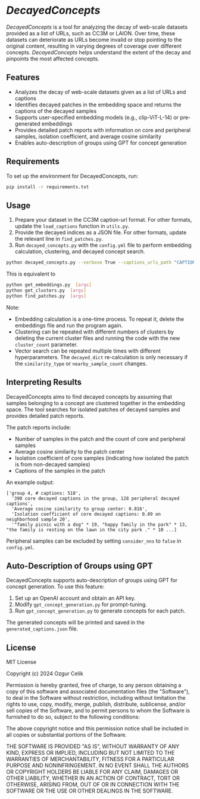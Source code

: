 # *DecayedConcepts*

*DecayedConcepts* is a tool for analyzing the decay of web-scale datasets provided as a list of URLs, such as CC3M or LAION. Over time, these datasets can deteriorate as URLs become invalid or stop pointing to the original content, resulting in varying degrees of coverage over different concepts. *DecayedConcepts* helps understand the extent of the decay and pinpoints the most affected concepts.

## Features

- Analyzes the decay of web-scale datasets given as a list of URLs and captions
- Identifies decayed patches in the embedding space and returns the captions of the decayed samples
- Supports user-specified embedding models (e.g., clip-ViT-L-14) or pre-generated embeddings
- Provides detailed patch reports with information on core and peripheral samples, isolation coefficient, and average cosine similarity
- Enables auto-description of groups using GPT for concept generation

## Requirements

To set up the environment for DecayedConcepts, run:
```bash
pip install -r requirements.txt
```

## Usage

1. Prepare your dataset in the CC3M caption-url format. For other formats, update the `load_captions` function in `utils.py`.
2. Provide the decayed indices as a JSON file. For other formats, update the relevant line in `find_patches.py`.
3. Run `decayed_concepts.py` with the `config.yml` file to perform embedding calculation, clustering, and decayed concept search.

```bash
python decayed_concepts.py --verbose True --captions_urls_path "CAPTIONS_URLS.tsv" --model_name "openai/clip-vit-large-patch14" --cuda_device 7 --step_size 1000 --dataset_embeddings_path "TEXT_EMBEDDINGS.npy" --cluster_count 100 --clusters_folder "CLUSTERS_FOLDER" --use_torch_kmeans True --decayed_indices_path "DECAYED_INDICES_PATH" --decayed_dict_calculate True --decayed_samples_dict_nn_path "DECAYED_SAMPLES_DICT_NN_PATH" --consider_nns True --similarity_type 'dot_products' --result_folder "RESULTS_FOLDER" --nearby_sample_count 20 --nearby_decayed_sample_count_threshold 12 --closest_clusters_count 0 --closest_cluster_check_threshold 2 --check_similarity True --lower_similarity_threshold 0.8 --group_similartity_threshold 0.8 --group_element_threshold 0
```

This is equivalent to 
```bash
python get_embeddings.py  [args]
python get_clusters.py  [args]
python find_patches.py  [args]
```

Note:
- Embedding calculation is a one-time process. To repeat it, delete the embeddings file and run the program again.
- Clustering can be repeated with different numbers of clusters by deleting the current cluster files and running the code with the new `cluster_count` parameter.
- Vector search can be repeated multiple times with different hyperparameters. The `decayed_dict` re-calculation is only necessary if the `similarity_type` or `nearby_sample_count` changes.

## Interpreting Results

DecayedConcepts aims to find decayed concepts by assuming that samples belonging to a concept are clustered together in the embedding space. The tool searches for isolated patches of decayed samples and provides detailed patch reports.

The patch reports include:
- Number of samples in the patch and the count of core and peripheral samples
- Average cosine similarity to the patch center
- Isolation coefficient of core samples (indicating how isolated the patch is from non-decayed samples)
- Captions of the samples in the patch

An example output:

```
['group 4, # captions: 518',
  '390 core decayed captions in the group, 128 peripheral decayed captions',
  'Average cosine similarity to group center: 0.816',
  'Isolation coefficient of core decayed captions: 0.89 on neighborhood sample 20',
  '"family picnic with a dog" * 19, "happy family in the park" * 13, "the family is resting on the lawn in the city park ." * 10 ...]
```

Peripheral samples can be excluded by setting `consider_nns` to `false` in `config.yml`.

## Auto-Description of Groups using GPT

DecayedConcepts supports auto-description of groups using GPT for concept generation. To use this feature:

1. Set up an OpenAI account and obtain an API key.
2. Modify `gpt_concept_generation.py` for prompt-tuning.
3. Run `gpt_concept_generation.py` to generate concepts for each patch.

The generated concepts will be printed and saved in the `generated_captions.json` file.

## License
MIT License

Copyright (c) 2024 Ozgur Celik

Permission is hereby granted, free of charge, to any person obtaining a copy
of this software and associated documentation files (the "Software"), to deal
in the Software without restriction, including without limitation the rights
to use, copy, modify, merge, publish, distribute, sublicense, and/or sell
copies of the Software, and to permit persons to whom the Software is
furnished to do so, subject to the following conditions:

The above copyright notice and this permission notice shall be included in all
copies or substantial portions of the Software.

THE SOFTWARE IS PROVIDED "AS IS", WITHOUT WARRANTY OF ANY KIND, EXPRESS OR
IMPLIED, INCLUDING BUT NOT LIMITED TO THE WARRANTIES OF MERCHANTABILITY,
FITNESS FOR A PARTICULAR PURPOSE AND NONINFRINGEMENT. IN NO EVENT SHALL THE
AUTHORS OR COPYRIGHT HOLDERS BE LIABLE FOR ANY CLAIM, DAMAGES OR OTHER
LIABILITY, WHETHER IN AN ACTION OF CONTRACT, TORT OR OTHERWISE, ARISING FROM,
OUT OF OR IN CONNECTION WITH THE SOFTWARE OR THE USE OR OTHER DEALINGS IN THE
SOFTWARE.
